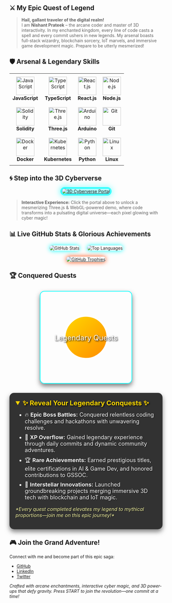 ## ⚔️ My Epic Quest of Legend

> **Hail, gallant traveler of the digital realm!**  
> I am **Nishant Prateek** – the arcane coder and master of 3D interactivity. In my enchanted kingdom, every line of code casts a spell and every commit ushers in new legends. My arsenal boasts full-stack wizardry, blockchain sorcery, IoT marvels, and immersive game development magic. Prepare to be utterly mesmerized!

## 🛡️ Arsenal & Legendary Skills

<div align="center">
  <table>
    <tr>
      <td align="center" style="padding: 10px;">
        <img src="https://skillicons.dev/icons?i=js" alt="JavaScript" width="60" height="60">
        <br>
        <strong>JavaScript</strong>
      </td>
      <td align="center" style="padding: 10px;">
        <img src="https://skillicons.dev/icons?i=ts" alt="TypeScript" width="60" height="60">
        <br>
        <strong>TypeScript</strong>
      </td>
      <td align="center" style="padding: 10px;">
        <img src="https://skillicons.dev/icons?i=react" alt="React.js" width="60" height="60">
        <br>
        <strong>React.js</strong>
      </td>
      <td align="center" style="padding: 10px;">
        <img src="https://skillicons.dev/icons?i=nodejs" alt="Node.js" width="60" height="60">
        <br>
        <strong>Node.js</strong>
      </td>
    </tr>
    <tr>
      <td align="center" style="padding: 10px;">
        <img src="https://skillicons.dev/icons?i=solidity" alt="Solidity" width="60" height="60">
        <br>
        <strong>Solidity</strong>
      </td>
      <td align="center" style="padding: 10px;">
        <img src="https://skillicons.dev/icons?i=threejs" alt="Three.js" width="60" height="60">
        <br>
        <strong>Three.js</strong>
      </td>
      <td align="center" style="padding: 10px;">
        <img src="https://skillicons.dev/icons?i=arduino" alt="Arduino" width="60" height="60">
        <br>
        <strong>Arduino</strong>
      </td>
      <td align="center" style="padding: 10px;">
        <img src="https://skillicons.dev/icons?i=git" alt="Git" width="60" height="60">
        <br>
        <strong>Git</strong>
      </td>
    </tr>
    <tr>
      <td align="center" style="padding: 10px;">
        <img src="https://skillicons.dev/icons?i=docker" alt="Docker" width="60" height="60">
        <br>
        <strong>Docker</strong>
      </td>
      <td align="center" style="padding: 10px;">
        <img src="https://skillicons.dev/icons?i=kubernetes" alt="Kubernetes" width="60" height="60">
        <br>
        <strong>Kubernetes</strong>
      </td>
      <td align="center" style="padding: 10px;">
        <img src="https://skillicons.dev/icons?i=python" alt="Python" width="60" height="60">
        <br>
        <strong>Python</strong>
      </td>
      <td align="center" style="padding: 10px;">
        <img src="https://skillicons.dev/icons?i=linux" alt="Linux" width="60" height="60">
        <br>
        <strong>Linux</strong>
      </td>
    </tr>
  </table>
</div>

<div align="center" style="margin-top: 20px;">
  <p style="font-size: 16px; color: #00FFFF; font-style: italic;">
  </p>
</div>

## 🌀 Step into the 3D Cyberverse

<div align="center">
  <a href="https://your-3d-interactive-demo.com" target="_blank">
    <img src="https://via.placeholder.com/900x450.png?text=ENTER+THE+3D+CYBERVERSE" alt="3D Cyberverse Portal" style="border: 5px double #0ff; border-radius: 15px; filter: drop-shadow(0 0 10px #0ff);">
  </a>
</div>

> **Interactive Experience:** Click the portal above to unlock a mesmerizing Three.js & WebGL-powered demo, where code transforms into a pulsating digital universe—each pixel glowing with cyber magic!

## 📊 Live GitHub Stats & Glorious Achievements

<div align="center" style="perspective: 1200px;">
  <!-- 3D-Enhanced GitHub Stats Card -->
  <div style="display: inline-block; transform: rotateY(10deg); transition: transform 0.5s;">
    <img src="https://github-readme-stats.vercel.app/api?username=nishant1206&show_icons=true&theme=tokyonight&hide_border=true" alt="GitHub Stats" style="border-radius: 15px; box-shadow: 0 0 15px #0ff;">
  </div>
  <!-- 3D-Enhanced Top Languages Card -->
  <div style="display: inline-block; transform: rotateY(-10deg); transition: transform 0.5s; margin-left: 20px;">
    <img src="https://github-readme-stats.vercel.app/api/top-langs/?username=nishant1206&layout=compact&theme=tokyonight&hide_border=true" alt="Top Languages" style="border-radius: 15px; box-shadow: 0 0 15px #0ff;">
  </div>
</div>

<div align="center" style="perspective: 1200px; margin-top: 20px;">
  <!-- 3D-Enhanced Trophy Collection -->
  <div style="transform: rotateY(5deg) scale(1.05); transition: transform 0.5s;">
    <a href="https://github.com/nishant1206">
      <img src="https://github-profile-trophy.vercel.app/?username=nishant1206&theme=onedark&column=7&margin-w=10&margin-h=10" alt="GitHub Trophies" style="border-radius: 15px; box-shadow: 0 0 15px #ff4500;">
    </a>
  </div>
</div>

## 🏆 Conquered Quests

<div align="center" style="margin: 30px 0;">
  <!-- 3D Rotating Trophy SVG -->
  <svg width="300" height="300" viewBox="0 0 300 300" style="border: 2px solid #00FFFF; border-radius: 15px; box-shadow: 0 8px 16px rgba(0,0,0,0.5);">
    <defs>
      <linearGradient id="gradTrophy" x1="0%" y1="0%" x2="100%" y2="100%">
        <stop offset="0%" style="stop-color:#FFD700;stop-opacity:1" />
        <stop offset="100%" style="stop-color:#FF8C00;stop-opacity:1" />
      </linearGradient>
    </defs>
    <g transform="translate(150,150)">
      <!-- Trophy Body -->
      <g>
        <path d="M -70 0 A 70 70 0 1 1 70 0 A 70 70 0 1 1 -70 0" fill="url(#gradTrophy)" stroke="#FFF" stroke-width="5"/>
        <animateTransform attributeName="transform" attributeType="XML" type="rotate" from="0 0 0" to="360 0 0" dur="10s" repeatCount="indefinite"/>
      </g>
      <!-- Trophy Label -->
      <text x="0" y="10" font-size="24" text-anchor="middle" fill="#FFFFFF" style="text-shadow: 2px 2px 4px #000;">Legendary Quests</text>
    </g>
  </svg>
</div>

<details open style="max-width: 800px; margin: 20px auto; background: rgba(0,0,0,0.8); padding: 20px; border-radius: 15px; box-shadow: 0 8px 16px rgba(0,0,0,0.5);">
  <summary style="font-size: 22px; font-weight: bold; cursor: pointer; color: #FFD700; text-shadow: 2px 2px 4px #000;">
    ✨ Reveal Your Legendary Conquests ✨
  </summary>
  <ul style="margin-top: 15px; font-size: 18px; color: #FFF; text-shadow: 1px 1px 2px #000;">
    <li style="margin-bottom: 10px;">🔥 <strong>Epic Boss Battles:</strong> Conquered relentless coding challenges and hackathons with unwavering resolve.</li>
    <li style="margin-bottom: 10px;">💎 <strong>XP Overflow:</strong> Gained legendary experience through daily commits and dynamic community adventures.</li>
    <li style="margin-bottom: 10px;">🏆 <strong>Rare Achievements:</strong> Earned prestigious titles, elite certifications in AI & Game Dev, and honored contributions to GSSOC.</li>
    <li style="margin-bottom: 10px;">🚀 <strong>Interstellar Innovations:</strong> Launched groundbreaking projects merging immersive 3D tech with blockchain and IoT magic.</li>
  </ul>
  <p style="font-size: 16px; color: #ffffaa; font-style: italic; margin-top: 15px; text-shadow: 1px 1px 2px #000;">
    *Every quest completed elevates my legend to mythical proportions—join me on this epic journey!*
  </p>
</details>

## 🎮 Join the Grand Adventure!

Connect with me and become part of this epic saga:  
- [GitHub](https://github.com/nishant1206)  
- [LinkedIn](https://www.linkedin.com/in/nishant-prateek-68a9a927a/)  
- [Twitter](https://twitter.com/yourhandle)  

*Crafted with arcane enchantments, interactive cyber magic, and 3D power-ups that defy gravity. Press START to join the revolution—one commit at a time!*
